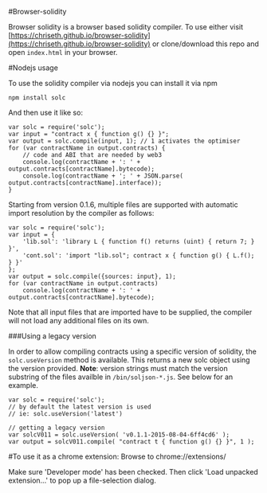 
#Browser-solidity

Browser solidity is a browser based solidity compiler. To use either visit [https://chriseth.github.io/browser-solidity](https://chriseth.github.io/browser-solidity) or clone/download this repo and open `index.html` in your browser.

#Nodejs usage

To use the solidity compiler via nodejs you can install it via npm

	npm install solc

And then use it like so:

	var solc = require('solc');
	var input = "contract x { function g() {} }";
	var output = solc.compile(input, 1); // 1 activates the optimiser
	for (var contractName in output.contracts) {
		// code and ABI that are needed by web3
		console.log(contractName + ': ' + output.contracts[contractName].bytecode);
		console.log(contractName + '; ' + JSON.parse( output.contracts[contractName].interface));
	}

Starting from version 0.1.6, multiple files are supported with automatic import resolution by the compiler as follows:

	var solc = require('solc');
	var input = {
		'lib.sol': 'library L { function f() returns (uint) { return 7; } }',
		'cont.sol': 'import "lib.sol"; contract x { function g() { L.f(); } }'
	};
	var output = solc.compile({sources: input}, 1);
	for (var contractName in output.contracts)
		console.log(contractName + ': ' + output.contracts[contractName].bytecode);

Note that all input files that are imported have to be supplied, the compiler will not load any additional files on its own.

###Using a legacy version

In order to allow compiling contracts using a specific version of solidity, the `solc.useVersion` method is available. This returns a new solc object using the version provided. **Note**: version strings must match the version substring of the files availble in `/bin/soljson-*.js`. See below for an example.

	var solc = require('solc');
	// by default the latest version is used
	// ie: solc.useVersion('latest')

	// getting a legacy version
	var solcV011 = solc.useVersion( 'v0.1.1-2015-08-04-6ff4cd6' );
	var output = solcV011.compile( "contract t { function g() {} }", 1 );

#To use it as a chrome extension:
Browse to chrome://extensions/

Make sure 'Developer mode' has been checked. Then click 'Load unpacked extension...' to pop up a file-selection dialog.
